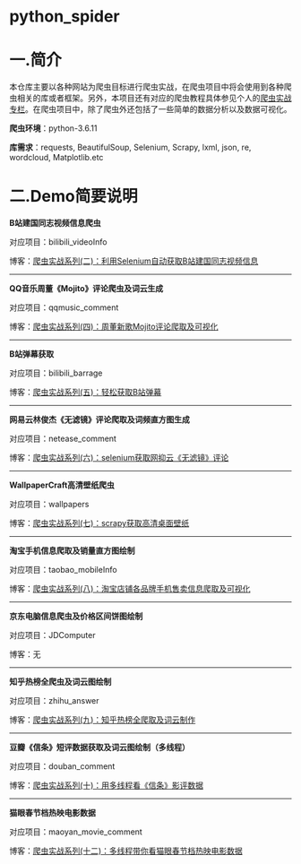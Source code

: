 # python_spider

# 一.简介

本仓库主要以各种网站为爬虫目标进行爬虫实战，在爬虫项目中将会使用到各种爬虫相关的库或者框架。另外，本项目还有对应的爬虫教程具体参见个人的[爬虫实战专栏](https://blog.csdn.net/qq_42103091/category_10253830.html)。在爬虫项目中，除了爬虫外还包括了一些简单的数据分析以及数据可视化。

**爬虫环境**：python-3.6.11

**库需求**：requests, BeautifulSoup, Selenium, Scrapy, lxml, json, re, wordcloud, Matplotlib.etc

# 二.Demo简要说明

**B站建国同志视频信息爬虫**

对应项目：bilibili_videoInfo

博客：[爬虫实战系列(二)：利用Selenium自动获取B站建国同志视频信息](https://blog.csdn.net/qq_42103091/article/details/107571462)

------

**QQ音乐周董《Mojito》评论爬虫及词云生成**

对应项目：qqmusic_comment

博客：[爬虫实战系列(四)：周董新歌Mojito评论爬取及可视化]()

------

**B站弹幕获取**

对应项目：bilibili_barrage

博客：[爬虫实战系列(五)：轻松获取B站弹幕](https://blog.csdn.net/qq_42103091/article/details/107874198)

------

**网易云林俊杰《无滤镜》评论爬取及词频直方图生成**

对应项目：netease_comment

博客：[爬虫实战系列(六)：selenium获取网抑云《无滤镜》评论](https://blog.csdn.net/qq_42103091/article/details/107915082)

------

**WallpaperCraft高清壁纸爬虫**

对应项目：wallpapers

博客：[爬虫实战系列(七)：scrapy获取高清桌面壁纸](https://blog.csdn.net/qq_42103091/article/details/108013014)

------

**淘宝手机信息爬取及销量直方图绘制**

对应项目：taobao_mobileInfo

博客：[爬虫实战系列(八)：淘宝店铺各品牌手机售卖信息爬取及可视化](https://blog.csdn.net/qq_42103091/article/details/108526705)

------

**京东电脑信息爬虫及价格区间饼图绘制**

对应项目：JDComputer

博客：无

------

**知乎热榜全爬虫及词云图绘制**

对应项目：zhihu_answer

博客：[爬虫实战系列(九)：知乎热榜全爬取及词云制作](https://blog.csdn.net/qq_42103091/article/details/108897911)

------

**豆瓣《信条》短评数据获取及词云图绘制（多线程）**

对应项目：douban_comment

博客：[爬虫实战系列(十)：用多线程看《信条》影评数据](https://blog.csdn.net/qq_42103091/article/details/109679690)

------

**猫眼春节档热映电影数据**

对应项目：maoyan_movie_comment

博客：[爬虫实战系列(十二)：多线程带你看猫眼春节档热映电影数据](https://blog.csdn.net/qq_42103091?spm=1000.2115.3001.5343)